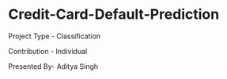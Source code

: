 # Credit-Card-Default-Prediction

Project Type - Classification

Contribution - Individual

Presented By- Aditya Singh
